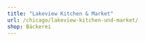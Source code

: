 ```yaml
---
title: "Lakeview Kitchen & Market"
url: /chicago/lakeview-kitchen-und-market/
shop: Bäckerei
---
```

